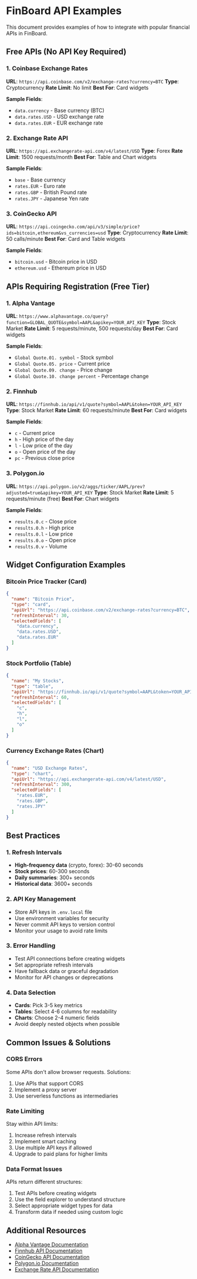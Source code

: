 # FinBoard API Examples

This document provides examples of how to integrate with popular financial APIs in FinBoard.

## Free APIs (No API Key Required)

### 1. Coinbase Exchange Rates
**URL**: `https://api.coinbase.com/v2/exchange-rates?currency=BTC`
**Type**: Cryptocurrency
**Rate Limit**: No limit
**Best For**: Card widgets

**Sample Fields**:
- `data.currency` - Base currency (BTC)
- `data.rates.USD` - USD exchange rate
- `data.rates.EUR` - EUR exchange rate

### 2. Exchange Rate API
**URL**: `https://api.exchangerate-api.com/v4/latest/USD`
**Type**: Forex
**Rate Limit**: 1500 requests/month
**Best For**: Table and Chart widgets

**Sample Fields**:
- `base` - Base currency
- `rates.EUR` - Euro rate
- `rates.GBP` - British Pound rate
- `rates.JPY` - Japanese Yen rate

### 3. CoinGecko API
**URL**: `https://api.coingecko.com/api/v3/simple/price?ids=bitcoin,ethereum&vs_currencies=usd`
**Type**: Cryptocurrency
**Rate Limit**: 50 calls/minute
**Best For**: Card and Table widgets

**Sample Fields**:
- `bitcoin.usd` - Bitcoin price in USD
- `ethereum.usd` - Ethereum price in USD

## APIs Requiring Registration (Free Tier)

### 1. Alpha Vantage
**URL**: `https://www.alphavantage.co/query?function=GLOBAL_QUOTE&symbol=AAPL&apikey=YOUR_API_KEY`
**Type**: Stock Market
**Rate Limit**: 5 requests/minute, 500 requests/day
**Best For**: Card widgets

**Sample Fields**:
- `Global Quote.01. symbol` - Stock symbol
- `Global Quote.05. price` - Current price
- `Global Quote.09. change` - Price change
- `Global Quote.10. change percent` - Percentage change

### 2. Finnhub
**URL**: `https://finnhub.io/api/v1/quote?symbol=AAPL&token=YOUR_API_KEY`
**Type**: Stock Market
**Rate Limit**: 60 requests/minute
**Best For**: Card widgets

**Sample Fields**:
- `c` - Current price
- `h` - High price of the day
- `l` - Low price of the day
- `o` - Open price of the day
- `pc` - Previous close price

### 3. Polygon.io
**URL**: `https://api.polygon.io/v2/aggs/ticker/AAPL/prev?adjusted=true&apikey=YOUR_API_KEY`
**Type**: Stock Market
**Rate Limit**: 5 requests/minute (free)
**Best For**: Chart widgets

**Sample Fields**:
- `results.0.c` - Close price
- `results.0.h` - High price
- `results.0.l` - Low price
- `results.0.o` - Open price
- `results.0.v` - Volume

## Widget Configuration Examples

### Bitcoin Price Tracker (Card)
```json
{
  "name": "Bitcoin Price",
  "type": "card",
  "apiUrl": "https://api.coinbase.com/v2/exchange-rates?currency=BTC",
  "refreshInterval": 30,
  "selectedFields": [
    "data.currency",
    "data.rates.USD",
    "data.rates.EUR"
  ]
}
```

### Stock Portfolio (Table)
```json
{
  "name": "My Stocks",
  "type": "table", 
  "apiUrl": "https://finnhub.io/api/v1/quote?symbol=AAPL&token=YOUR_API_KEY",
  "refreshInterval": 60,
  "selectedFields": [
    "c",
    "h", 
    "l",
    "o"
  ]
}
```

### Currency Exchange Rates (Chart)
```json
{
  "name": "USD Exchange Rates",
  "type": "chart",
  "apiUrl": "https://api.exchangerate-api.com/v4/latest/USD",
  "refreshInterval": 300,
  "selectedFields": [
    "rates.EUR",
    "rates.GBP", 
    "rates.JPY"
  ]
}
```

## Best Practices

### 1. Refresh Intervals
- **High-frequency data** (crypto, forex): 30-60 seconds
- **Stock prices**: 60-300 seconds  
- **Daily summaries**: 300+ seconds
- **Historical data**: 3600+ seconds

### 2. API Key Management
- Store API keys in `.env.local` file
- Use environment variables for security
- Never commit API keys to version control
- Monitor your usage to avoid rate limits

### 3. Error Handling
- Test API connections before creating widgets
- Set appropriate refresh intervals
- Have fallback data or graceful degradation
- Monitor for API changes or deprecations

### 4. Data Selection
- **Cards**: Pick 3-5 key metrics
- **Tables**: Select 4-6 columns for readability  
- **Charts**: Choose 2-4 numeric fields
- Avoid deeply nested objects when possible

## Common Issues & Solutions

### CORS Errors
Some APIs don't allow browser requests. Solutions:
1. Use APIs that support CORS
2. Implement a proxy server
3. Use serverless functions as intermediaries

### Rate Limiting
Stay within API limits:
1. Increase refresh intervals
2. Implement smart caching
3. Use multiple API keys if allowed
4. Upgrade to paid plans for higher limits

### Data Format Issues
APIs return different structures:
1. Test APIs before creating widgets
2. Use the field explorer to understand structure
3. Select appropriate widget types for data
4. Transform data if needed using custom logic

## Additional Resources

- [Alpha Vantage Documentation](https://www.alphavantage.co/documentation/)
- [Finnhub API Documentation](https://finnhub.io/docs/api/)
- [CoinGecko API Documentation](https://www.coingecko.com/en/api/documentation)
- [Polygon.io Documentation](https://polygon.io/docs/)
- [Exchange Rate API Documentation](https://exchangerate-api.com/docs)
